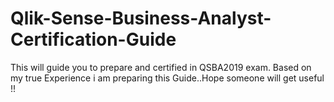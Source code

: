 # Qlik-Sense-Business-Analyst-Certification-Guide
This will guide you to prepare and certified in QSBA2019 exam.
Based on my true Experience i am preparing this Guide..Hope someone will get useful !!
